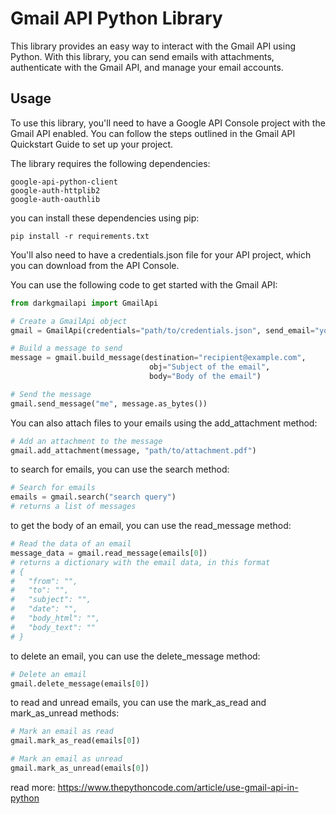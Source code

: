 # Gmail API Python Library
This library provides an easy way to interact with the Gmail API using Python. With this library, you can send emails with attachments, authenticate with the Gmail API, and manage your email accounts.

## Usage
To use this library, you'll need to have a Google API Console project with the Gmail API enabled. You can follow the steps outlined in the Gmail API Quickstart Guide to set up your project.

The library requires the following dependencies:
```
google-api-python-client
google-auth-httplib2
google-auth-oauthlib
```
you can install these dependencies using pip:
```
pip install -r requirements.txt
```
You'll also need to have a credentials.json file for your API project, which you can download from the API Console.

You can use the following code to get started with the Gmail API:
```py
from darkgmailapi import GmailApi

# Create a GmailApi object
gmail = GmailApi(credentials="path/to/credentials.json", send_email="you@example.com", token_file="path/to/token.pickle", scope="https://mail.google.com/")

# Build a message to send
message = gmail.build_message(destination="recipient@example.com",
                               obj="Subject of the email",
                               body="Body of the email")

# Send the message
gmail.send_message("me", message.as_bytes())
```
You can also attach files to your emails using the add_attachment method:
```py
# Add an attachment to the message
gmail.add_attachment(message, "path/to/attachment.pdf")
```
to search for emails, you can use the search method:
```py
# Search for emails
emails = gmail.search("search query")
# returns a list of messages
```
to get the body of an email, you can use the read_message method:
```py
# Read the data of an email
message_data = gmail.read_message(emails[0])
# returns a dictionary with the email data, in this format
# {
#   "from": "",
#   "to": "",
#   "subject": "",
#   "date": "",
#   "body_html": "",
#   "body_text": ""
# }
```
to delete an email, you can use the delete_message method:
```py
# Delete an email
gmail.delete_message(emails[0])
```
to read and unread emails, you can use the mark_as_read and mark_as_unread methods:
```py
# Mark an email as read
gmail.mark_as_read(emails[0])

# Mark an email as unread
gmail.mark_as_unread(emails[0])
```

read more:
  https://www.thepythoncode.com/article/use-gmail-api-in-python
